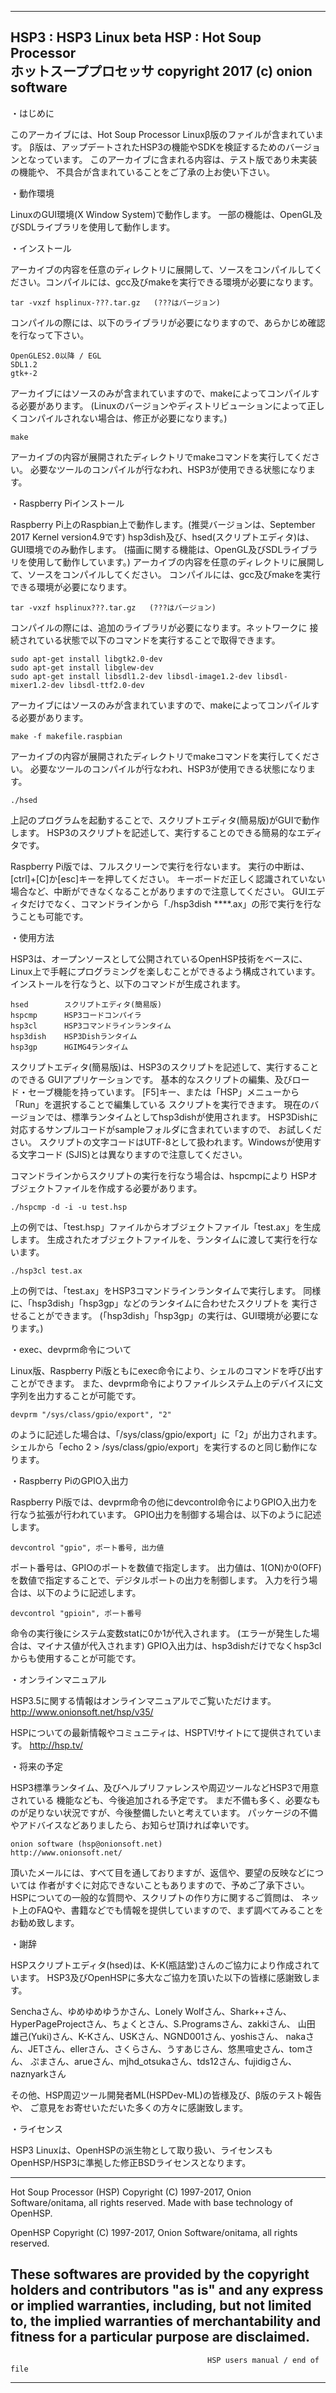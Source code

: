 ------------------------------------------------------------------------------
HSP3 : HSP3 Linux beta 	                   HSP : Hot Soup Processor  
ホットスーププロセッサ                     copyright 2017 (c) onion software  
------------------------------------------------------------------------------

・はじめに

このアーカイブには、Hot Soup Processor Linuxβ版のファイルが含まれています。
β版は、アップデートされたHSP3の機能やSDKを検証するためのバージョンとなっています。
このアーカイブに含まれる内容は、テスト版であり未実装の機能や、
不具合が含まれていることをご了承の上お使い下さい。


・動作環境

LinuxのGUI環境(X Window System)で動作します。
一部の機能は、OpenGL及びSDLライブラリを使用して動作します。


・インストール

アーカイブの内容を任意のディレクトリに展開して、ソースをコンパイルしてください。コンパイルには、gcc及びmakeを実行できる環境が必要になります。

	tar -vxzf hsplinux-???.tar.gz   (???はバージョン)

コンパイルの際には、以下のライブラリが必要になりますので、あらかじめ確認を行なって下さい。

	OpenGLES2.0以降 / EGL
	SDL1.2
	gtk+-2

アーカイブにはソースのみが含まれていますので、makeによってコンパイルする必要があります。
(Linuxのバージョンやディストリビューションによって正しくコンパイルされない場合は、修正が必要になります。)


	make

アーカイブの内容が展開されたディレクトリでmakeコマンドを実行してください。
必要なツールのコンパイルが行なわれ、HSP3が使用できる状態になります。


・Raspberry Piインストール

Raspberry Pi上のRaspbian上で動作します。(推奨バージョンは、September 2017 Kernel version4.9です)
hsp3dish及び、hsed(スクリプトエディタ)は、GUI環境でのみ動作します。
(描画に関する機能は、OpenGL及びSDLライブラリを使用して動作しています。)
アーカイブの内容を任意のディレクトリに展開して、ソースをコンパイルしてください。
コンパイルには、gcc及びmakeを実行できる環境が必要になります。

	tar -vxzf hsplinux???.tar.gz   (???はバージョン)
		
コンパイルの際には、追加のライブラリが必要になります。ネットワークに
接続されている状態で以下のコマンドを実行することで取得できます。

	sudo apt-get install libgtk2.0-dev
	sudo apt-get install libglew-dev
	sudo apt-get install libsdl1.2-dev libsdl-image1.2-dev libsdl-mixer1.2-dev libsdl-ttf2.0-dev
		
アーカイブにはソースのみが含まれていますので、makeによってコンパイルする必要があります。

	make -f makefile.raspbian
		
アーカイブの内容が展開されたディレクトリでmakeコマンドを実行してください。
必要なツールのコンパイルが行なわれ、HSP3が使用できる状態になります。

	./hsed

上記のプログラムを起動することで、スクリプトエディタ(簡易版)がGUIで動作します。
HSP3のスクリプトを記述して、実行することのできる簡易的なエディタです。

Raspberry Pi版では、フルスクリーンで実行を行ないます。
実行の中断は、[ctrl]+[C]か[esc]キーを押してください。
キーボードだ正しく認識されていない場合など、中断ができなくなることがありますので注意してください。
GUIエディタだけでなく、コマンドラインから「./hsp3dish ****.ax」の形で実行を行なうことも可能です。


・使用方法

HSP3は、オープンソースとして公開されているOpenHSP技術をベースに、
Linux上で手軽にプログラミングを楽しむことができるよう構成されています。
インストールを行なうと、以下のコマンドが生成されます。

	hsed		スクリプトエディタ(簡易版)
	hspcmp		HSP3コードコンパイラ
	hsp3cl		HSP3コマンドラインランタイム
	hsp3dish	HSP3Dishランタイム
	hsp3gp		HGIMG4ランタイム

スクリプトエディタ(簡易版)は、HSP3のスクリプトを記述して、実行することのできる
GUIアプリケーションです。
基本的なスクリプトの編集、及びロード・セーブ機能を持っています。
[F5]キー、または「HSP」メニューから「Run」を選択することで編集している
スクリプトを実行できます。
現在のバージョンでは、標準ランタイムとしてhsp3dishが使用されます。
HSP3Dishに対応するサンプルコードがsampleフォルダに含まれていますので、
お試しください。
スクリプトの文字コードはUTF-8として扱われます。Windowsが使用する文字コード
(SJIS)とは異なりますので注意してください。

コマンドラインからスクリプトの実行を行なう場合は、hspcmpにより
HSPオブジェクトファイルを作成する必要があります。

	./hspcmp -d -i -u test.hsp

上の例では、「test.hsp」ファイルからオブジェクトファイル「test.ax」を生成します。
生成されたオブジェクトファイルを、ランタイムに渡して実行を行ないます。

	./hsp3cl test.ax

上の例では、「test.ax」をHSP3コマンドラインランタイムで実行します。
同様に、「hsp3dish」「hsp3gp」などのランタイムに合わせたスクリプトを
実行させることができます。
(「hsp3dish」「hsp3gp」の実行は、GUI環境が必要になります。)


・exec、devprm命令について

Linux版、Raspberry Pi版ともにexec命令により、シェルのコマンドを呼び出すことができます。
また、devprm命令によりファイルシステム上のデバイスに文字列を出力することが可能です。

	devprm "/sys/class/gpio/export", "2"

のように記述した場合は、「/sys/class/gpio/export」に「2」が出力されます。
シェルから「echo 2 > /sys/class/gpio/export」を実行するのと同じ動作になります。


・Raspberry PiのGPIO入出力

Raspberry Pi版では、devprm命令の他にdevcontrol命令によりGPIO入出力を行なう拡張が行われています。
GPIO出力を制御する場合は、以下のように記述します。

	devcontrol "gpio", ポート番号, 出力値

ポート番号は、GPIOのポートを数値で指定します。
出力値は、1(ON)か0(OFF)を数値で指定することで、デジタルポートの出力を制御します。
入力を行う場合は、以下のように記述します。

	devcontrol "gpioin", ポート番号

命令の実行後にシステム変数statに0か1が代入されます。
(エラーが発生した場合は、マイナス値が代入されます)
GPIO入出力は、hsp3dishだけでなくhsp3clからも使用することが可能です。


・オンラインマニュアル

HSP3.5に関する情報はオンラインマニュアルでご覧いただけます。
http://www.onionsoft.net/hsp/v35/

HSPについての最新情報やコミュニティは、HSPTV!サイトにて提供されています。
http://hsp.tv/


・将来の予定

HSP3標準ランタイム、及びヘルプリファレンスや周辺ツールなどHSP3で用意されている
機能なども、今後追加される予定です。
まだ不備も多く、必要なものが足りない状況ですが、今後整備したいと考えています。
パッケージの不備やアドバイスなどありましたら、お知らせ頂ければ幸いです。

	onion software (hsp@onionsoft.net)
	http://www.onionsoft.net/

頂いたメールには、すべて目を通しておりますが、返信や、要望の反映などについては
作者がすぐに対応できないこともありますので、予めご了承下さい。
HSPについての一般的な質問や、スクリプトの作り方に関するご質問は、
ネット上のFAQや、書籍などでも情報を提供していますので、まず調べてみることを
お勧め致します。


・謝辞

HSPスクリプトエディタ(hsed)は、K-K(瓶詰堂)さんのご協力により作成されています。
HSP3及びOpenHSPに多大なご協力を頂いた以下の皆様に感謝致します。

Senchaさん、ゆめゆめゆうかさん、Lonely Wolfさん、Shark++さん、
HyperPageProjectさん、ちょくとさん、S.Programsさん、zakkiさん、
山田 雄己(Yuki)さん、K-Kさん、USKさん、NGND001さん、yoshisさん、
nakaさん、JETさん、ellerさん、さくらさん、うすあじさん、悠黒喧史さん、tomさん、
ぷまさん、arueさん、mjhd_otsukaさん、tds12さん、fujidigさん、naznyarkさん

その他、HSP周辺ツール開発者ML(HSPDev-ML)の皆様及び、β版のテスト報告や、
ご意見をお寄せいただいた多くの方々に感謝致します。


・ライセンス

HSP3 Linuxは、OpenHSPの派生物として取り扱い、ライセンスもOpenHSP/HSP3に準拠した修正BSDライセンスとなります。

-------------------------------------------------------------------------------
Hot Soup Processor (HSP)
Copyright (C) 1997-2017, Onion Software/onitama, all rights reserved.
Made with base technology of OpenHSP.

OpenHSP
Copyright (C) 1997-2017, Onion Software/onitama, all rights reserved.

These softwares are provided by the copyright holders and contributors "as is" and
any express or implied warranties, including, but not limited to, the implied
warranties of merchantability and fitness for a particular purpose are disclaimed.
-------------------------------------------------------------------------------
                                                HSP users manual / end of file 
-------------------------------------------------------------------------------
